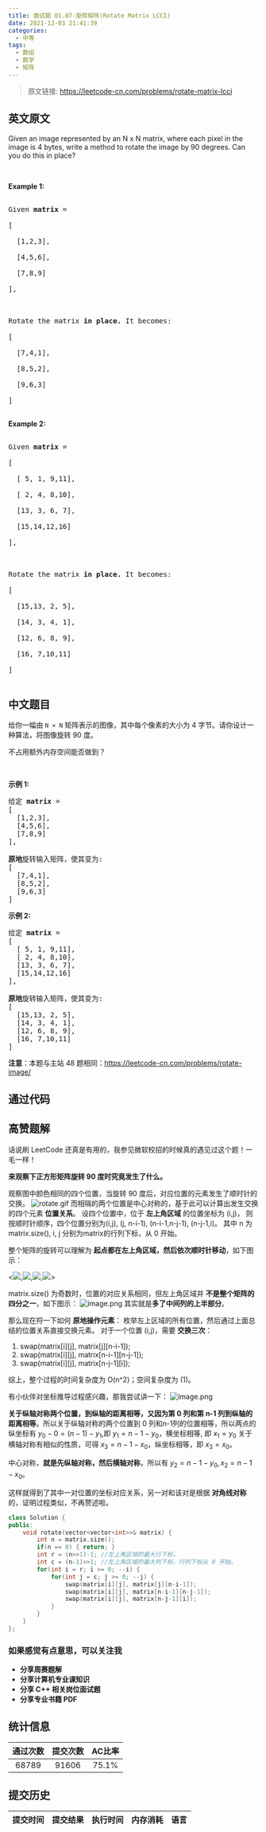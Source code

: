 ```yaml
---
title: 面试题 01.07-旋转矩阵(Rotate Matrix LCCI)
date: 2021-12-03 21:41:39
categories:
  - 中等
tags:
  - 数组
  - 数学
  - 矩阵
---
```


> 原文链接: https://leetcode-cn.com/problems/rotate-matrix-lcci


## 英文原文
<div><p>Given an image represented by an N x N matrix, where each pixel in the image is 4 bytes, write a method to rotate the image by 90 degrees. Can you do this in place?</p>

<p>&nbsp;</p>

<p><strong>Example 1:</strong></p>

<pre>
Given <strong>matrix</strong> = 
[
  [1,2,3],
  [4,5,6],
  [7,8,9]
],

Rotate the matrix <strong>in place. </strong>It becomes:
[
  [7,4,1],
  [8,5,2],
  [9,6,3]
]
</pre>

<p><strong>Example 2:</strong></p>

<pre>
Given <strong>matrix</strong> =
[
  [ 5, 1, 9,11],
  [ 2, 4, 8,10],
  [13, 3, 6, 7],
  [15,14,12,16]
], 

Rotate the matrix <strong>in place. </strong>It becomes:
[
  [15,13, 2, 5],
  [14, 3, 4, 1],
  [12, 6, 8, 9],
  [16, 7,10,11]
]
</pre>
</div>

## 中文题目
<div><p>给你一幅由 <code>N × N</code> 矩阵表示的图像，其中每个像素的大小为 4 字节。请你设计一种算法，将图像旋转 90 度。</p>

<p>不占用额外内存空间能否做到？</p>

<p> </p>

<p><strong>示例 1:</strong></p>

<pre>
给定 <strong>matrix</strong> = 
[
  [1,2,3],
  [4,5,6],
  [7,8,9]
],

<strong>原地</strong>旋转输入矩阵，使其变为:
[
  [7,4,1],
  [8,5,2],
  [9,6,3]
]
</pre>

<p><strong>示例 2:</strong></p>

<pre>
给定 <strong>matrix</strong> =
[
  [ 5, 1, 9,11],
  [ 2, 4, 8,10],
  [13, 3, 6, 7],
  [15,14,12,16]
], 

<strong>原地</strong>旋转输入矩阵，使其变为:
[
  [15,13, 2, 5],
  [14, 3, 4, 1],
  [12, 6, 8, 9],
  [16, 7,10,11]
]
</pre>

<p><strong>注意</strong>：本题与主站 48 题相同：<a href="https://leetcode-cn.com/problems/rotate-image/">https://leetcode-cn.com/problems/rotate-image/</a></p>
</div>

## 通过代码
<RecoDemo>
</RecoDemo>


## 高赞题解
话说刷 LeetCode 还真是有用的，我参见微软校招的时候真的遇见过这个题！一毛一样！

**来观察下正方形矩阵旋转 90 度时究竟发生了什么。**

观察图中颜色相同的四个位置，当旋转 90 度后，对应位置的元素发生了顺时针的交换。
![rotate.gif](../images/rotate-matrix-lcci-0.gif)
而相隔的两个位置是中心对称的，基于此可以计算出发生交换的四个元素 **位置关系**。
设四个位置中，位于 **左上角区域** 的位置坐标为 (i,j)，
则按顺时针顺序，四个位置分别为(i,j), (j, n-i-1), (n-i-1,n-j-1), (n-j-1,i)。
其中 n 为 matrix.size(), i, j 分别为matrix的行列下标，从 0 开始。

整个矩阵的旋转可以理解为 **起点都在左上角区域，然后依次顺时针移动**，如下图示：

<![](../images/rotate-matrix-lcci-1.png),![](../images/rotate-matrix-lcci-2.jpg),![](../images/rotate-matrix-lcci-3.png),![](../images/rotate-matrix-lcci-4.png)>

matrix.size() 为奇数时，位置的对应关系相同，但左上角区域并 **不是整个矩阵的四分之一**，如下图示：
![image.png](../images/rotate-matrix-lcci-5.png)
其实就是**多了中间列的上半部分**。

那么现在捋一下如何 **原地操作元素**：
枚举左上区域的所有位置，然后通过上面总结的位置关系直接交换元素。
对于一个位置 (i,j)，需要 **交换三次**：
1. swap(matrix[i][j], matrix[j][n-i-1]);
2. swap(matrix[i][j], matrix[n-i-1][n-j-1]);
3. swap(matrix[i][j], matrix[n-j-1][i]);

综上，整个过程的时间复杂度为 O(n^2)；空间复杂度为 (1)。

有小伙伴对坐标推导过程感兴趣，那我尝试讲一下：
![image.png](../images/rotate-matrix-lcci-6.png)

**关于纵轴对称两个位置，到纵轴的距离相等，又因为第 0 列和第 n-1 列到纵轴的距离相等**。所以关于纵轴对称的两个位置到 0 列和n-1列的位置相等，所以两点的纵坐标有 $y_0 - 0 = (n-1)-y_1$,即 $y_1 = n-1-y_0$，横坐标相等, 即 $x_1 = y_0$
关于横轴对称有相似的性质，可得 $x_3 = n-1-x_0$，纵坐标相等，即 $x_3 = x_0$。

中心对称，**就是先纵轴对称，然后横轴对称**，所以有
$y_2 = n-1-y_0, x_2 = n-1-x_0$。

这样就得到了其中一对位置的坐标对应关系，另一对和该对是根据 **对角线对称** 的，证明过程类似，不再赘述啦。

```cpp
class Solution {
public:
    void rotate(vector<vector<int>>& matrix) {
        int n = matrix.size();
        if(n == 0) { return; }
        int r = (n>>1)-1; //左上角区域的最大行下标，
        int c = (n-1)>>1; //左上角区域的最大列下标，行列下标从 0 开始。
        for(int i = r; i >= 0; --i) {
            for(int j = c; j >= 0; --j) {
                swap(matrix[i][j], matrix[j][n-i-1]);
                swap(matrix[i][j], matrix[n-i-1][n-j-1]);
                swap(matrix[i][j], matrix[n-j-1][i]);
            }
        }
    }
};
```
### 如果感觉有点意思，可以关注我
* **分享周赛题解**
* **分享计算机专业课知识**
* **分享 C++ 相关岗位面试题**
* **分享专业书籍 PDF**

## 统计信息
| 通过次数 | 提交次数 | AC比率 |
| :------: | :------: | :------: |
|    68789    |    91606    |   75.1%   |

## 提交历史
| 提交时间 | 提交结果 | 执行时间 |  内存消耗  | 语言 |
| :------: | :------: | :------: | :--------: | :--------: |
